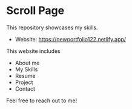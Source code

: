 # Scroll Page

This repository showcases my skills.
- Website: https://newportfolio122.netlify.app/

This website includes
- About me
- My Skills
- Resume
- Project
- Contact

Feel free to reach out to me!
